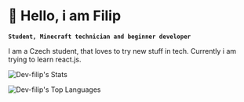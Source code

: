 # 👋 Hello, i am Filip

**`Student, Minecraft technician and beginner developer`**

I am a Czech student, that loves to try new stuff in tech. Currently i am trying to learn react.js.

![Dev-filip's Stats](https://github-readme-stats.vercel.app/api?username=Dev-filip&theme=vue-dark&show_icons=true&hide_border=true&count_private=true)

![Dev-filip's Top Languages](https://github-readme-stats.vercel.app/api/top-langs/?username=Dev-filip&theme=vue-dark&show_icons=true&hide_border=true&layout=compact)
